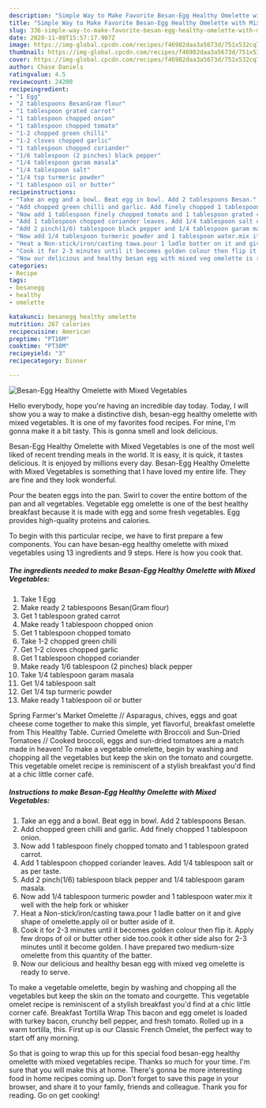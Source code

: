 ```yaml
---
description: "Simple Way to Make Favorite Besan-Egg Healthy Omelette with Mixed Vegetables"
title: "Simple Way to Make Favorite Besan-Egg Healthy Omelette with Mixed Vegetables"
slug: 336-simple-way-to-make-favorite-besan-egg-healthy-omelette-with-mixed-vegetables
date: 2020-11-08T15:57:17.907Z
image: https://img-global.cpcdn.com/recipes/f46982daa3a5673d/751x532cq70/besan-egg-healthy-omelette-with-mixed-vegetables-recipe-main-photo.jpg
thumbnail: https://img-global.cpcdn.com/recipes/f46982daa3a5673d/751x532cq70/besan-egg-healthy-omelette-with-mixed-vegetables-recipe-main-photo.jpg
cover: https://img-global.cpcdn.com/recipes/f46982daa3a5673d/751x532cq70/besan-egg-healthy-omelette-with-mixed-vegetables-recipe-main-photo.jpg
author: Chase Daniels
ratingvalue: 4.5
reviewcount: 24200
recipeingredient:
- "1 Egg"
- "2 tablespoons BesanGram flour"
- "1 tablespoon grated carrot"
- "1 tablespoon chopped onion"
- "1 tablespoon chopped tomato"
- "1-2 chopped green chilli"
- "1-2 cloves chopped garlic"
- "1 tablespoon chopped coriander"
- "1/6 tablespoon (2 pinches) black pepper"
- "1/4 tablespoon garam masala"
- "1/4 tablespoon salt"
- "1/4 tsp turmeric powder"
- "1 tablespoon oil or butter"
recipeinstructions:
- "Take an egg and a bowl. Beat egg in bowl. Add 2 tablespoons Besan."
- "Add chopped green chilli and garlic. Add finely chopped 1 tablespoon onion."
- "Now add 1 tablespoon finely chopped tomato and 1 tablespoon grated carrot."
- "Add 1 tablespoon chopped coriander leaves. Add 1/4 tablespoon salt or as per taste."
- "Add 2 pinch(1/6) tablespoon black pepper and 1/4 tablespoon garam masala."
- "Now add 1/4 tablespoon turmeric powder and 1 tablespoon water.mix it well with the help fork or whisker"
- "Heat a Non-stick/iron/casting tawa.pour 1 ladle batter on it and give shape of omelette.apply oil or butter aside of it."
- "Cook it for 2-3 minutes until it becomes golden colour then flip it. Apply few drops of oil or butter other side too.cook it other side also for 2-3 minutes until it become golden. I have prepared two medium-size omelette from this quantity of the batter."
- "Now our delicious and healthy besan egg with mixed veg omelette is ready to serve."
categories:
- Recipe
tags:
- besanegg
- healthy
- omelette

katakunci: besanegg healthy omelette 
nutrition: 267 calories
recipecuisine: American
preptime: "PT16M"
cooktime: "PT38M"
recipeyield: "3"
recipecategory: Dinner

---
```



![Besan-Egg Healthy Omelette with Mixed Vegetables](https://img-global.cpcdn.com/recipes/f46982daa3a5673d/751x532cq70/besan-egg-healthy-omelette-with-mixed-vegetables-recipe-main-photo.jpg)

Hello everybody, hope you're having an incredible day today. Today, I will show you a way to make a distinctive dish, besan-egg healthy omelette with mixed vegetables. It is one of my favorites food recipes. For mine, I'm gonna make it a bit tasty. This is gonna smell and look delicious.

Besan-Egg Healthy Omelette with Mixed Vegetables is one of the most well liked of recent trending meals in the world. It is easy, it is quick, it tastes delicious. It is enjoyed by millions every day. Besan-Egg Healthy Omelette with Mixed Vegetables is something that I have loved my entire life. They are fine and they look wonderful.

Pour the beaten eggs into the pan. Swirl to cover the entire bottom of the pan and all vegetables. Vegetable egg omelette is one of the best healthy breakfast because it is made with egg and some fresh vegetables. Egg provides high-quality proteins and calories.


To begin with this particular recipe, we have to first prepare a few components. You can have besan-egg healthy omelette with mixed vegetables using 13 ingredients and 9 steps. Here is how you cook that.

<!--inarticleads1-->

##### The ingredients needed to make Besan-Egg Healthy Omelette with Mixed Vegetables:

1. Take 1 Egg
1. Make ready 2 tablespoons Besan(Gram flour)
1. Get 1 tablespoon grated carrot
1. Make ready 1 tablespoon chopped onion
1. Get 1 tablespoon chopped tomato
1. Take 1-2 chopped green chilli
1. Get 1-2 cloves chopped garlic
1. Get 1 tablespoon chopped coriander
1. Make ready 1/6 tablespoon (2 pinches) black pepper
1. Take 1/4 tablespoon garam masala
1. Get 1/4 tablespoon salt
1. Get 1/4 tsp turmeric powder
1. Make ready 1 tablespoon oil or butter


Spring Farmer&#39;s Market Omelette // Asparagus, chives, eggs and goat cheese come together to make this simple, yet flavorful, breakfast omelette from This Healthy Table. Curried Omelette with Broccoli and Sun-Dried Tomatoes // Cooked broccoli, eggs and sun-dried tomatoes are a match made in heaven! To make a vegetable omelette, begin by washing and chopping all the vegetables but keep the skin on the tomato and courgette. This vegetable omelet recipe is reminiscent of a stylish breakfast you&#39;d find at a chic little corner café. 

<!--inarticleads2-->

##### Instructions to make Besan-Egg Healthy Omelette with Mixed Vegetables:

1. Take an egg and a bowl. Beat egg in bowl. Add 2 tablespoons Besan.
1. Add chopped green chilli and garlic. Add finely chopped 1 tablespoon onion.
1. Now add 1 tablespoon finely chopped tomato and 1 tablespoon grated carrot.
1. Add 1 tablespoon chopped coriander leaves. Add 1/4 tablespoon salt or as per taste.
1. Add 2 pinch(1/6) tablespoon black pepper and 1/4 tablespoon garam masala.
1. Now add 1/4 tablespoon turmeric powder and 1 tablespoon water.mix it well with the help fork or whisker
1. Heat a Non-stick/iron/casting tawa.pour 1 ladle batter on it and give shape of omelette.apply oil or butter aside of it.
1. Cook it for 2-3 minutes until it becomes golden colour then flip it. Apply few drops of oil or butter other side too.cook it other side also for 2-3 minutes until it become golden. I have prepared two medium-size omelette from this quantity of the batter.
1. Now our delicious and healthy besan egg with mixed veg omelette is ready to serve.


To make a vegetable omelette, begin by washing and chopping all the vegetables but keep the skin on the tomato and courgette. This vegetable omelet recipe is reminiscent of a stylish breakfast you&#39;d find at a chic little corner café. Breakfast Tortilla Wrap This bacon and egg omelet is loaded with turkey bacon, crunchy bell pepper, and fresh tomato. Rolled up in a warm tortilla, this. First up is our Classic French Omelet, the perfect way to start off any morning. 

So that is going to wrap this up for this special food besan-egg healthy omelette with mixed vegetables recipe. Thanks so much for your time. I'm sure that you will make this at home. There's gonna be more interesting food in home recipes coming up. Don't forget to save this page in your browser, and share it to your family, friends and colleague. Thank you for reading. Go on get cooking!
